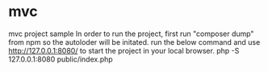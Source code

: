 # mvc
 mvc project sample
In order to run the project, first run "composer dump" from npm so the autoloder will be initated.
run the below command and use http://127.0.0.1:8080/ to start the project in your local browser.
php -S 127.0.0.1:8080 public/index.php